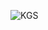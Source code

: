 ![KGS](https://user-images.githubusercontent.com/72290340/219060806-ec48b252-7848-401f-adf0-ab74b7c60258.jpg)
